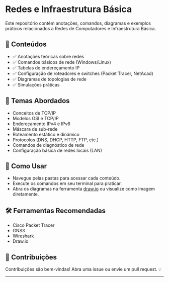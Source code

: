 # Redes e Infraestrutura Básica 

Este repositório contém anotações, comandos, diagramas e exemplos práticos relacionados a Redes de Computadores e Infraestrutura Básica.

## 📑 Conteúdos

- ✅ Anotações teóricas sobre redes
- ✅ Comandos básicos de rede (Windows/Linux)
- ✅ Tabelas de endereçamento IP
- ✅ Configuração de roteadores e switches (Packet Tracer, NetAcad)
- ✅ Diagramas de topologias de rede
- ✅ Simulações práticas

## 📡 Temas Abordados

- Conceitos de TCP/IP
- Modelos OSI e TCP/IP
- Endereçamento IPv4 e IPv6
- Máscara de sub-rede
- Roteamento estático e dinâmico
- Protocolos (DNS, DHCP, HTTP, FTP, etc.)
- Comandos de diagnóstico de rede
- Configuração básica de redes locais (LAN)

## 🚀 Como Usar

- Navegue pelas pastas para acessar cada conteúdo.
- Execute os comandos em seu terminal para praticar.
- Abra os diagramas na ferramenta [draw.io](https://www.diagrams.net/) ou visualize como imagem diretamente.

## 🛠️ Ferramentas Recomendadas

- Cisco Packet Tracer
- GNS3
- Wireshark
- Draw.io

## 🤝 Contribuições

Contribuições são bem-vindas! Abra uma issue ou envie um pull request. 💡

---